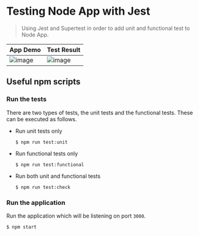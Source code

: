 # Testing Node App with Jest

> Using Jest and Supertest in order to add unit and functional test to Node App.

| App Demo                                                                                                        | Test Result                                                                                                     |
| --------------------------------------------------------------------------------------------------------------- | --------------------------------------------------------------------------------------------------------------- |
| ![image](https://user-images.githubusercontent.com/29106855/109544147-37370300-7a95-11eb-9f76-46fe50c14ae7.png) | ![image](https://user-images.githubusercontent.com/29106855/109544234-4fa71d80-7a95-11eb-8c93-57a01a0a35b4.png) |

## Useful npm scripts

### Run the tests

There are two types of tests, the unit tests and the functional tests. These can be executed as follows.

-   Run unit tests only

    ```console
    $ npm run test:unit
    ```

-   Run functional tests only

    ```console
    $ npm run test:functional
    ```

-   Run both unit and functional tests

    ```console
    $ npm run test:check
    ```

### Run the application

Run the application which will be listening on port `3000`.

```console
$ npm start
```
